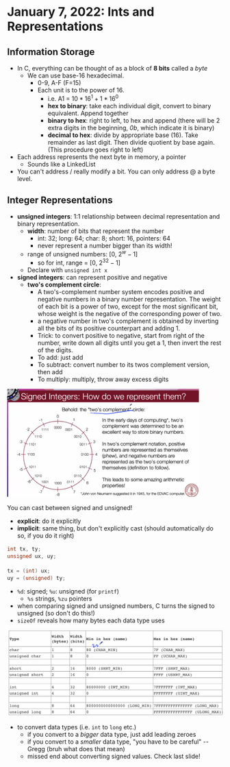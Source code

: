 # January 7, 2022: Ints and Representations

## Information Storage

- In C, everything can be thought of as a block of **8 bits** called a *byte*
  - We can use base-16 hexadecimal.
    - 0-9, A-F (F=15)
    - Each unit is to the power of 16.
      - i.e. A1 = $10*16^1+1*16^0$
      - **hex to binary**: take each individual digit, convert to binary equivalent. Append together
      - **binary to hex**: right to left, to hex and append (there will be 2 extra digits in the beginning, *0b*, which indicate it is binary)
      - **decimal to hex**: divide by appropriate base (16). Take remainder as last digit. Then divide quotient by base again. (This procedure goes right to left)
- Each address represents the next byte in memory, a pointer
  - Sounds like a LinkedList
- You can't address / really modify a bit. You can only address @ a byte level.

## Integer Representations

- **unsigned integers**: 1:1 relationship between decimal representation and binary representation.
  - **width**: number of bits that represent the number
    - int: 32; long: 64; char: 8; short: 16, pointers: 64
    - never represent a number bigger than its width!
  - range of unsigned numbers: [0, $2^w-1$]
    - so for int, range = [0, $2^32-1$]
  - Declare with `unsigned int x`
- **signed integers**: can represent positive and negative
  - **two's complement circle**:
    - A two's-complement number system encodes positive and negative numbers in a binary number representation. The weight of each bit is a power of two, except for the most significant bit, whose weight is the negative of the corresponding power of two.
    - a negative number in two's complement is obtained by inverting all the bits of its positive counterpart and adding 1.
    - Trick: to convert positive to negative, start from right of the number, write down all digits until you get a 1, then invert the rest of the digits.
    - To add: just add
    - To subtract: convert number to its twos complement version, then add
    - To multiply: multiply, throw away excess digits

<img title="" src="twoscomplement.png" alt="Two's Complement Circle. If the first bit is 0, it's negative." width="448">

You can cast between signed and unsigned!

- **explicit**: do it explicitly
- **implicit**: same thing, but don't explicitly cast (should automatically do so, if you do it right)

```c
int tx, ty;
unsigned ux, uy;

tx = (int) ux;
uy = (unsigned) ty;
```

- `%d`: signed; `%u`: unsigned (for `printf`)
  - `%s` strings, `%zu` pointers
- when comparing signed and unsigned numbers, C turns the signed to unsigned (so don't do this!)
- `sizeOf` reveals how many bytes each data type uses

![Because we now know how bit patterns for integers works, we can figure out the maximum and minimum values, designated by INT MAX, UINT MAX, INT MIN, (etc.), which are defined in limits.h](minmaxvalues.png)

- to convert data types (i.e. `int` to `long` etc.)
  - if you convert to a _bigger_ data type, just add leading zeroes
  - if you convert to a _smaller_ data type, "you have to be careful" -- Gregg (bruh what does that mean)
  - missed end about converting signed values. Check last slide!
